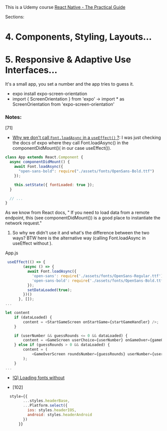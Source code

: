 This is a Udemy course
[React Native - The Practical Guide](https://www.udemy.com/react-native-the-practical-guide/)

Sections:

# 4. Components, Styling, Layouts...

# 5. Responsive & Adaptive Use Interfaces...

It's a small app, you set a number and the app tries to guess it.

- expo install expo-screen-orientation
- import { ScreenOrientation } from 'expo' -> import \* as ScreenOrientation from 'expo-screen-orientation'

### Notes:

[71]

- [Why we don't call `Font.loadAsync` in a `useEffect()` ?](https://www.udemy.com/course/react-native-the-practical-guide/learn/lecture/15420160#questions/8012416): I was just checking the docs of expo where they call Font.loadAsync() in the componentDidMount()( in our case useEffect()).

```js
class App extends React.Component {
  async componentDidMount() {
    await Font.loadAsync({
      "open-sans-bold": require("./assets/fonts/OpenSans-Bold.ttf")
    });

    this.setState({ fontLoaded: true });
  }

  // ...
}
```

As we know from React docs, " If you need to load data from a remote endpoint, this (see componentDidMount()) is a good place to instantiate the network request."

1. So why we didn't use it and what's the difference between the two ways?
   BTW here is the alternative way (calling Font.loadAsync in useEffect
   without <Apploading /> ).

App.js

```js
 useEffect(() => {
        (async () => {
          await Font.loadAsync({
            'open-sans': require('./assets/fonts/OpenSans-Regular.ttf'),
            'open-sans-bold': require('./assets/fonts/OpenSans-Bold.ttf')
          });
          setDataLoaded(true);
        })()
      }, []);
...

let content
	if (dataLoaded) {
		content = <StartGameScreen onStartGame={startGameHandler} />;
	}

	if (userNumber && guessRounds <= 0 && dataLoaded) {
		content = <GameScreen userChoice={userNumber} onGameOver={gameOverHandler} />;
	} else if (guessRounds > 0 && dataLoaded) {
		content = (
			<GameOverScreen roundsNumber={guessRounds} userNumber={userNumber} onRestart={configureNewGameHandler} />
		);
	}
...
```

- [!Q) Loading fonts without <AppLoading />](https://www.udemy.com/course/react-native-the-practical-guide/learn/lecture/15420160#questions/7986182)

- [102]

```js
  style={{
        ...styles.headerBase,
        ...Platform.select({
          ios: styles.headerIOS,
          android: styles.headerAndroid
        })
      }}
```
